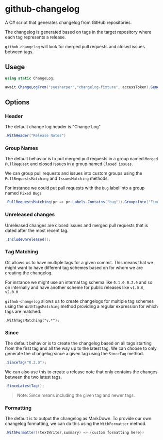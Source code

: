 # github-changelog

A C# script that generates changelog from GitHub repositories.

The changelog is generated based on tags in the target repository where each tag represents a release.

`github-changelog` will look for merged pull requests and closed issues between tags. 



## Usage

```c#
using static ChangeLog;

await ChangeLogFrom("seesharper","changelog-fixture", accessToken).Generate(Console.Out);     
```



## Options

### Header

The default change log header is "Change Log"

```c#
.WithHeader("Release Notes")
```

### Group Names

The default behavior is to put merged pull requests in a group named `Merged PullRequest` and closed issues in a group named `Closed issues`.

We can group pull requests and issues into custom groups using the `PullRequestsMatching` and `IssuesMatching` methods. 

For instance we could put pull requests with the `bug` label into a group named `Fixed Bugs` 

```c#
.PullRequestsMatching(pr => pr.Labels.Contains("bug")).GroupsInto("Fixed Bugs")
```

### Unreleased changes

Unreleased changes are closed issues and merged pull requests that is dated after the most recent tag.

```C#
.IncludeUnreleased();
```

### Tag Matching

Git allows us to have multiple tags for a given commit. This means that we might want to have different tag schemes based on for whom we are creating the changelog. 

For instance we might use an internal tag schema like `0.1.0`, `0.2.0` and so on internally and have another scheme for public releases like `v1.0.0`, `v2.0.0`

`github-changelog` allows us to create changelogs for multiple tag schemes using the `WithTagsMatching` method providing a regular expression for which tags are matched.

```
.WithTagsMatching("v.*");
```

### Since

The default behavior is to create the changelog based on all tags starting from the first tag and all the way up to the latest tag. We can choose to only generate the changelog since a given tag using the `SinceTag` method.

```c#
.SinceTag("0.2.0");
```

We can also use this to create a release note that only contains the changes between the two latest tags.

```c#
.SinceLatestTag();
```

> Note: Since means including the given tag and newer tags.



### Formatting

The default is to output the changelog as MarkDown. To provide our own changelog formatting, we can do this using the `WithFormatter` method.

```c#
.WithFormatter((textWriter,summary) => {custom formatting here})
```

